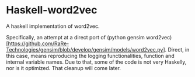 # Haskell-word2vec

A haskell implementation of word2vec.

Specifically, an attempt at a direct port of (python gensim
word2vec)[https://github.com/RaRe-Technologies/gensim/blob/develop/gensim/models/word2vec.py].
Direct, in this case, means reproducing the logging functionalities, function
and internal variable names. Due to that, some of the code is not very Haskelly,
nor is it optimized. That cleanup will come later.

